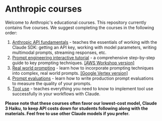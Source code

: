 # Anthropic courses

Welcome to Anthropic's educational courses. This repository currently contains five courses.  We suggest completing the courses in the following order:

1. [Anthropic API fundamentals](./anthropic_api_fundamentals/README.md) - teaches the essentials of working with the Claude SDK: getting an API key, working with model parameters, writing multimodal prompts, streaming responses, etc.
2. [Prompt engineering interactive tutorial](./prompt_engineering_interactive_tutorial/README.md) - a comprehensive step-by-step guide to key prompting techniques. [[AWS Workshop version]](https://catalog.us-east-1.prod.workshops.aws/workshops/0644c9e9-5b82-45f2-8835-3b5aa30b1848/en-US)
3. [Real world prompting](./real_world_prompting/README.md) - learn how to incorporate prompting techniques into complex, real world prompts. [[Google Vertex version]](https://github.com/anthropics/courses/tree/vertex/real_world_prompting) 
4. [Prompt evaluations](./prompt_evaluations/README.md) - learn how to write production prompt evaluations to measure the quality of your prompts.
5. [Tool use](./tool_use/README.md) - teaches everything you need to know to implement tool use successfully in your workflows with Claude.

**Please note that these courses often favor our lowest-cost model, Claude 3 Haiku, to keep API costs down for students following along with the materials. Feel free to use other Claude models if you prefer.**